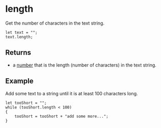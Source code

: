 # length

Get the number of characters in the text string.

```block
let text = "";
text.length;
```

## Returns

* a [number](/types/number) that is the length (number of characters) in the text string.

## Example

Add some text to a string until it is at least 100 characters long.

```blocks
let tooShort = "";
while (tooShort.length < 100)
{
    tooShort = tooShort + "add some more...";
}
```